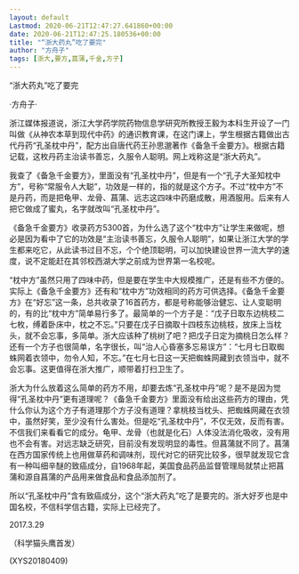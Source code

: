 ```yaml
---
layout: default
Lastmod: 2020-06-21T12:47:27.641860+00:00
date: 2020-06-21T12:47:25.180536+00:00
title: "“浙大药丸”吃了要完"
author: "方舟子"
tags: [浙大,要方,菖蒲,千金,方子]
---
```


“浙大药丸”吃了要完

·方舟子·

浙江媒体报道说，浙江大学药学院药物信息学研究所教授王毅为本科生开设了一门叫做《从神农本草到现代中药》的通识教育课，在这门课上，学生根据古籍做出古代丹药“孔圣枕中丹”，配方出自唐代药王孙思邈著作《备急千金要方》。根据古籍记载，这枚丹药主治读书善忘，久服令人聪明。网上戏称这是“浙大药丸”。

我查了《备急千金要方》，里面没有“孔圣枕中丹”，但是有一个“孔子大圣知枕中方”，号称“常服令人大聪”，功效是一样的，指的就是这个方子。不过“枕中方”不是丹药，而是把龟甲、龙骨、菖蒲、远志这四味中药磨成散，用酒服用。后来有人把它做成了蜜丸，名字就改叫“孔圣枕中丹”。

《备急千金要方》收录药方5300首，为什么选了这个“枕中方”让学生来做呢，想必是因为看中了它的功效是“主治读书善忘，久服令人聪明”，如果让浙江大学的学生都来吃它，从此读书过目不忘，个个绝顶聪明，可以加快建设世界一流大学的速度，说不定能赶在其邻校西湖大学之前成为世界第一名校呢。

“枕中方”虽然只用了四味中药，但是要在学生中大规模推广，还是有些不方便的。实际上《备急千金要方》还有和“枕中方”功效相同的药方可供选择。《备急千金要方》在“好忘”这一条，总共收录了16首药方，都是号称能够治健忘、让人变聪明的，有的比“枕中方”简单易行多了。最简单的一个方子是：“戊子日取东边桃枝二七枚，缚着卧床中，枕之不忘。”只要在戊子日摘取十四枝东边桃枝，放床上当枕头，就不会忘事，多简单。浙大应该种了桃树了吧？把戊子日定为摘桃日怎么样？还有一个方子也很简单，名字很长，叫“治人心昏塞多忘易误方”：“七月七日取蜘蛛网着衣领中，勿令人知，不忘。”在七月七日这一天把蜘蛛网藏到衣领当中，就不会忘事。这更值得在浙大推广，顺带着打扫卫生了。

浙大为什么放着这么简单的药方不用，却要去炼“孔圣枕中丹”呢？是不是因为觉得“孔圣枕中丹”更有道理呢？《备急千金要方》里面没有给出这些药方的理由，凭什么你认为这个方子有道理那个方子没有道理？拿桃枝当枕头、把蜘蛛网藏在衣领中，虽然好笑，至少没有什么害处。但是吃“孔圣枕中丹”，不仅无效，反而有害。不信我们来看看它的成分。龟甲、龙骨（也就是化石）人体没法消化吸收，没有用也不会有害。对远志缺乏研究，目前没有发现明显的毒性。但菖蒲就不同了。菖蒲在西方国家传统上也用做草药和调味剂，现代对它的研究比较多，很早就发现它含有一种叫细辛醚的致癌成分，自1968年起，美国食品药品监督管理局就禁止把菖蒲和源自菖蒲的产品用来做食品和食品添加剂了。

所以“孔圣枕中丹”含有致癌成分，这个“浙大药丸”吃了是要完的。浙大好歹也是中国名校，不信科学信古籍，实际上已经完了。

2017.3.29

（科学猫头鹰首发）

(XYS20180409)

